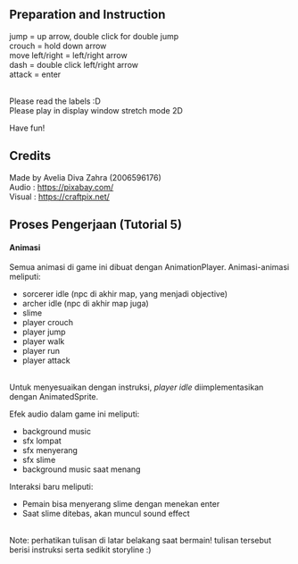 ## Preparation and Instruction
jump = up arrow, double click for double jump <br>
crouch = hold down arrow<br>
move left/right = left/right arrow<br>
dash = double click left/right arrow<br>
attack = enter<br><br>

Please read the labels :D<br>
Please play in display window stretch mode 2D<br>

Have fun!<br>

## Credits
Made by Avelia Diva Zahra (2006596176)<br>
Audio : https://pixabay.com/<br>
Visual : https://craftpix.net/

## Proses Pengerjaan (Tutorial 5)
#### Animasi
Semua animasi di game ini dibuat dengan AnimationPlayer. Animasi-animasi meliputi:
- sorcerer idle (npc di akhir map, yang menjadi objective)
- archer idle (npc di akhir map juga)
- slime
- player crouch
- player jump
- player walk
- player run
- player attack

<br>Untuk menyesuaikan dengan instruksi, *player idle* diimplementasikan dengan AnimatedSprite. <br>

Efek audio dalam game ini meliputi:
- background music
- sfx lompat
- sfx menyerang
- sfx slime
- background music saat menang

Interaksi baru meliputi:
- Pemain bisa menyerang slime dengan menekan enter
- Saat slime ditebas, akan muncul sound effect

<br>
Note: perhatikan tulisan di latar belakang saat bermain! tulisan tersebut berisi instruksi serta sedikit storyline :)